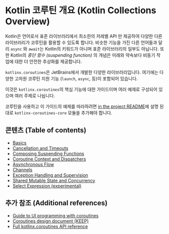 # Kotlin 코루틴 개요 \(Kotlin Collections Overview\)

Kotlin은 언어로서 표준 라이브러리에서 최소한의 저레벨 API 만 제공하여 다양한 다른 라이브러리가 코루틴을 활용할 수 있도록 합니다. 비슷한 기능을 가진 다른 언어들과 달리 `async` 와 `await`는 Kotlin의 키워드가 아니며 표준 라이브러리의 일부도 아닙니다. 또한 Kotlin의 _중단 함수 \(suspending function\)_ 의 개념은 미래와 약속보다 비동기 작업에 대한 더 안전한 추상화를 제공합니다.

`kotlinx.coroutines`은 JetBrains에서 개발한 다양한 라이브러리입니다. 여기에는 다양한 고차원 코루틴 지원 기능 \(`launch`, `async`, 등\)이 포함되어 있습니다.

이것은 `kotlinx.coroutines`의 핵심 기능에 대한 가이드이며 여러 예제로 구성되어 있으며 여러 주제로 나뉩니다.

코루틴을 사용하고 이 가이드의 예제를 따라하려면 [in the project README](https://github.com/kotlin/kotlinx.coroutines/blob/master/README.md#using-in-your-projects)에 설명 된대로 `kotlinx-coroutines-core` 모듈을 추가해야 합니다.

## 콘텐츠 \(Table of contents\)

* [Basics](https://app.gitbook.com/@bbiguduk/s/kotlin/language-guide/coroutines/coroutine-basics)
* [Cancellation and Timeouts](https://app.gitbook.com/@bbiguduk/s/kotlin/language-guide/coroutines/cancellation-and-timeouts)
* [Composing Suspending Functions](https://app.gitbook.com/@bbiguduk/s/kotlin/language-guide/coroutines/composing-suspending-functions)
* [Coroutine Context and Dispatchers](https://app.gitbook.com/@bbiguduk/s/kotlin/language-guide/coroutines/dispatchers-coroutine-context-and-dispatchers)
* [Asynchronous Flow](https://app.gitbook.com/@bbiguduk/s/kotlin/language-guide/coroutines/flow-asynchronous-flow)
* [Channels](https://app.gitbook.com/@bbiguduk/s/kotlin/language-guide/coroutines/channels)
* [Exception Handling and Supervision](https://app.gitbook.com/@bbiguduk/s/kotlin/language-guide/coroutines/exception-handling)
* [Shared Mutable State and Concurrency](https://app.gitbook.com/@bbiguduk/s/kotlin/language-guide/coroutines/untitled)
* [Select Expression \(experimental\)](https://app.gitbook.com/@bbiguduk/s/kotlin/language-guide/coroutines/select-select-expression-experimental)

## 추가 참조 \(Additional references\)

* [Guide to UI programming with coroutines](https://github.com/kotlin/kotlinx.coroutines/blob/master/ui/coroutines-guide-ui.md)
* [Coroutines design document \(KEEP\)](https://github.com/Kotlin/kotlin-coroutines/blob/master/kotlin-coroutines-informal.md)
* [Full kotlinx.coroutines API reference](https://kotlin.github.io/kotlinx.coroutines)


